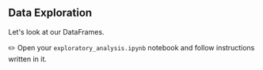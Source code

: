 ## Data Exploration

Let's look at our DataFrames.

✏️ Open your `exploratory_analysis.ipynb` notebook and follow instructions written in it.
